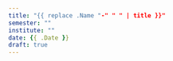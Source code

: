 ```yaml
---
title: "{{ replace .Name "-" " " | title }}"
semester: ""
institute: ""
date: {{ .Date }}
draft: true
---
```


